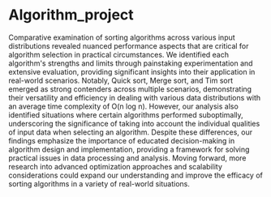 # Algorithm_project

Comparative examination of sorting algorithms across various input distributions revealed nuanced performance aspects that are critical for algorithm selection in practical circumstances. We identified each algorithm's strengths and limits through painstaking experimentation and extensive evaluation, providing significant insights into their application in real-world scenarios. Notably, Quick sort, Merge sort, and Tim sort emerged as strong contenders across multiple scenarios, demonstrating their versatility and efficiency in dealing with various data distributions with an average time complexity of O(n log n). 
However, our analysis also identified situations where certain algorithms performed suboptimally, underscoring the significance of taking into account the individual qualities of input data when selecting an algorithm. Despite these differences, our findings emphasize the importance of educated decision-making in algorithm design and implementation, providing a framework for solving practical issues in data processing and analysis. Moving forward, more research into advanced optimization approaches and scalability considerations could expand our understanding and improve the efficacy of sorting algorithms in a variety of real-world situations.

